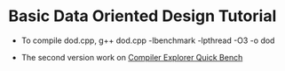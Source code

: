 # Basic Data Oriented Design Tutorial

* To compile dod.cpp, 
g++ dod.cpp -lbenchmark -lpthread -O3 -o dod

* The second version work on [Compiler Explorer Quick Bench](https://quick-bench.com/q/d-DxahxIqNCgkSMYQHspbT4LzBk)
